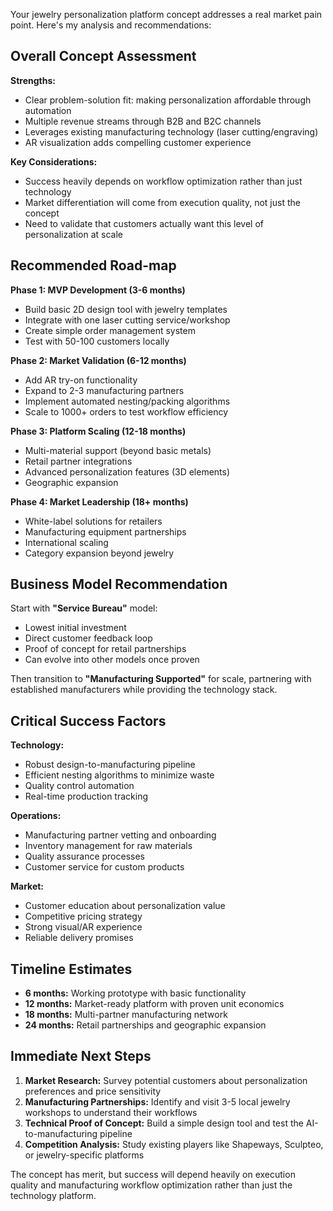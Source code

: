 Your jewelry personalization platform concept addresses a real market pain point. Here's my analysis and recommendations:

## Overall Concept Assessment

**Strengths:**
- Clear problem-solution fit: making personalization affordable through automation
- Multiple revenue streams through B2B and B2C channels
- Leverages existing manufacturing technology (laser cutting/engraving)
- AR visualization adds compelling customer experience

**Key Considerations:**
- Success heavily depends on workflow optimization rather than just technology
- Market differentiation will come from execution quality, not just the concept
- Need to validate that customers actually want this level of personalization at scale

## Recommended Road-map

**Phase 1: MVP Development (3-6 months)**
- Build basic 2D design tool with jewelry templates
- Integrate with one laser cutting service/workshop
- Create simple order management system
- Test with 50-100 customers locally

**Phase 2: Market Validation (6-12 months)**
- Add AR try-on functionality
- Expand to 2-3 manufacturing partners
- Implement automated nesting/packing algorithms
- Scale to 1000+ orders to test workflow efficiency

**Phase 3: Platform Scaling (12-18 months)**
- Multi-material support (beyond basic metals)
- Retail partner integrations
- Advanced personalization features (3D elements)
- Geographic expansion

**Phase 4: Market Leadership (18+ months)**
- White-label solutions for retailers
- Manufacturing equipment partnerships
- International scaling
- Category expansion beyond jewelry

## Business Model Recommendation

Start with **"Service Bureau"** model:
- Lowest initial investment
- Direct customer feedback loop
- Proof of concept for retail partnerships
- Can evolve into other models once proven

Then transition to **"Manufacturing Supported"** for scale, partnering with established manufacturers while providing the technology stack.

## Critical Success Factors

**Technology:**
- Robust design-to-manufacturing pipeline
- Efficient nesting algorithms to minimize waste
- Quality control automation
- Real-time production tracking

**Operations:**
- Manufacturing partner vetting and onboarding
- Inventory management for raw materials
- Quality assurance processes
- Customer service for custom products

**Market:**
- Customer education about personalization value
- Competitive pricing strategy
- Strong visual/AR experience
- Reliable delivery promises

## Timeline Estimates

- **6 months:** Working prototype with basic functionality
- **12 months:** Market-ready platform with proven unit economics
- **18 months:** Multi-partner manufacturing network
- **24 months:** Retail partnerships and geographic expansion

## Immediate Next Steps

1. **Market Research:** Survey potential customers about personalization preferences and price sensitivity
2. **Manufacturing Partnerships:** Identify and visit 3-5 local jewelry workshops to understand their workflows
3. **Technical Proof of Concept:** Build a simple design tool and test the AI-to-manufacturing pipeline
4. **Competition Analysis:** Study existing players like Shapeways, Sculpteo, or jewelry-specific platforms

The concept has merit, but success will depend heavily on execution quality and manufacturing workflow optimization rather than just the technology platform.